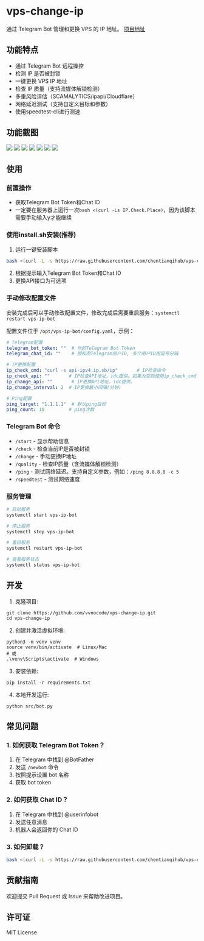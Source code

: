 # vps-change-ip
通过 Telegram Bot 管理和更换 VPS 的 IP 地址。
[项目地址](https://github.com/vvnocode/vps-change-ip)

## 功能特点
- 通过 Telegram Bot 远程操控
- 检测 IP 是否被封锁
- 一键更换 VPS IP 地址
- 检查 IP 质量（支持流媒体解锁检测）
- 多重风险评估（SCAMALYTICS/ipapi/Cloudflare）
- 网络延迟测试（支持自定义目标和参数）
- 使用speedtest-cli进行测速

## 功能截图

![](https://s1.locimg.com/2024/12/01/d96620e9dbfc4.png)
![](https://s1.locimg.com/2024/11/30/cf6d303bb8f8d.png)
![](https://s1.locimg.com/2024/11/30/467ca6e7a1756.png)
![](https://s1.locimg.com/2024/12/01/c1bcdfc43452b.png)
![](https://s1.locimg.com/2024/12/01/6b6e93ca8e9e7.png)
![](https://s1.locimg.com/2024/12/01/2d24313b0d0f2.jpg)
![](https://s1.locimg.com/2024/12/01/b23bd456f0b25.jpg)

## 使用

### 前置操作

- 获取Telegram Bot Token和Chat ID
- 一定要在服务器上运行一次`bash <(curl -Ls IP.Check.Place)`，因为该脚本需要手动输入y才能继续

### 使用install.sh安装(推荐)

1. 运行一键安装脚本
```bash
bash <(curl -L -s https://raw.githubusercontent.com/chentianqihub/vps-change-ip/main/install.sh)
```
2. 根据提示输入Telegram Bot Token和Chat ID
3. 更换API接口为可选项

### 手动修改配置文件

安装完成后可以手动修改配置文件，修改完成后需要重启服务：`systemctl restart vps-ip-bot`

配置文件位于 `/opt/vps-ip-bot/config.yaml`，示例：
```yaml
# Telegram配置
telegram_bot_token: ""  # 你的Telegram Bot Token
telegram_chat_id: ""    # 授权的Telegram用户ID, 多个用户ID用逗号分隔

# IP更换配置
ip_check_cmd: "curl -s api-ipv4.ip.sb/ip"       # IP检查命令
ip_check_api: ""       # IP检查API地址，idc提供。如果为空则使用ip_check_cmd
ip_change_api: ""       # IP更换API地址，idc提供。
ip_change_interval: 2  # IP更换最小间隔(分钟)

# Ping配置
ping_target: "1.1.1.1"  # 默认ping目标
ping_count: 10         # ping次数
```

### Telegram Bot 命令
- `/start` - 显示帮助信息
- `/check` - 检查当前IP是否被封锁
- `/change` - 手动更换IP地址
- `/quality` - 检查IP质量（含流媒体解锁检测）
- `/ping` - 测试网络延迟。支持自定义参数，例如：`/ping 8.8.8.8 -c 5`
- `/speedtest` - 测试网络速度
### 服务管理
```bash
# 启动服务
systemctl start vps-ip-bot

# 停止服务
systemctl stop vps-ip-bot

# 重启服务
systemctl restart vps-ip-bot

# 查看服务状态
systemctl status vps-ip-bot
```

## 开发

1. 克隆项目:
```shell
git clone https://github.com/vvnocode/vps-change-ip.git
cd vps-change-ip
```

2. 创建并激活虚拟环境:
```shell
python3 -m venv venv
source venv/bin/activate  # Linux/Mac
# 或
.\venv\Scripts\activate  # Windows
```

3. 安装依赖:
```shell
pip install -r requirements.txt
```

4. 本地开发运行:
```shell
python src/bot.py
```

## 常见问题

### 1. 如何获取 Telegram Bot Token？
1. 在 Telegram 中找到 @BotFather
2. 发送 `/newbot` 命令
3. 按照提示设置 bot 名称
4. 获取 bot token

### 2. 如何获取 Chat ID？
1. 在 Telegram 中找到 @userinfobot
2. 发送任意消息
3. 机器人会返回你的 Chat ID

### 3. 如何卸载？
```bash
bash <(curl -L -s https://raw.githubusercontent.com/chentianqihub/vps-change-ip/main/install.sh) uninstall
```

## 贡献指南
欢迎提交 Pull Request 或 Issue 来帮助改进项目。

## 许可证
MIT License
